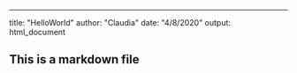 ---
title: "HelloWorld"
author: "Claudia"
date: "4/8/2020"
output: html_document
## This is a markdown file
